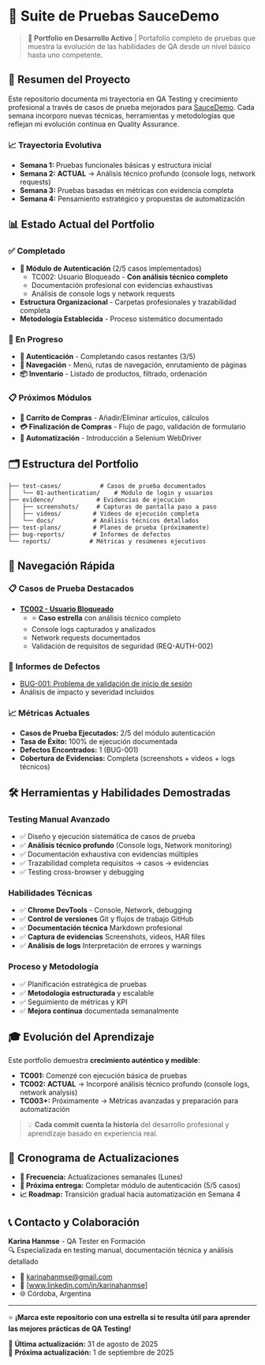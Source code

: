 # 🧪 Suite de Pruebas SauceDemo
> **🚧 Portfolio en Desarrollo Activo** | Portafolio completo de pruebas que muestra la evolución de las habilidades de QA desde un nivel básico hasta uno competente.

## 🎯 Resumen del Proyecto
Este repositorio documenta mi trayectoria en QA Testing y crecimiento profesional a través de casos de prueba mejorados para [SauceDemo](https://www.saucedemo.com/). Cada semana incorporo nuevas técnicas, herramientas y metodologías que reflejan mi evolución continua en Quality Assurance.

### 📈 Trayectoria Evolutiva
- **Semana 1:** Pruebas funcionales básicas y estructura inicial
- **Semana 2:** **ACTUAL** → Análisis técnico profundo (console logs, network requests)
- **Semana 3:** Pruebas basadas en métricas con evidencia completa
- **Semana 4:** Pensamiento estratégico y propuestas de automatización

## 📊 Estado Actual del Portfolio

### ✅ **Completado**
- **🔐 Módulo de Autenticación** (2/5 casos implementados)
  - TC002: Usuario Bloqueado - **Con análisis técnico completo**
  - Documentación profesional con evidencias exhaustivas
  - Análisis de console logs y network requests
- **Estructura Organizacional** - Carpetas profesionales y trazabilidad completa
- **Metodología Establecida** - Proceso sistemático documentado

### 🔄 **En Progreso**
- **🔐 Autenticación** - Completando casos restantes (3/5)
- **🧭 Navegación** - Menú, rutas de navegación, enrutamiento de páginas
- **📦 Inventario** - Listado de productos, filtrado, ordenación

### 📋 **Próximos Módulos**
- **🛒 Carrito de Compras** - Añadir/Eliminar artículos, cálculos
- **💳 Finalización de Compras** - Flujo de pago, validación de formulario
- **🤖 Automatización** - Introducción a Selenium WebDriver

## 🗂️ Estructura del Portfolio

```
├── test-cases/           # Casos de prueba documentados
│   └── 01-authentication/    # Módulo de login y usuarios
├── evidence/            # Evidencias de ejecución
│   ├── screenshots/     # Capturas de pantalla paso a paso
│   ├── videos/         # Videos de ejecución completa
│   └── docs/           # Análisis técnicos detallados
├── test-plans/         # Planes de prueba (próximamente)
├── bug-reports/        # Informes de defectos
└── reports/           # Métricas y resúmenes ejecutivos
```

## 🚀 Navegación Rápida

### 📋 **Casos de Prueba Destacados**
- [**TC002 - Usuario Bloqueado**](./test-cases/01-authentication/TC002-LOGIN-Usuario_Bloqueado.md) 
  - ⭐ **Caso estrella** con análisis técnico completo
  - Console logs capturados y analizados
  - Network requests documentados
  - Validación de requisitos de seguridad (REQ-AUTH-002)

### 🐛 **Informes de Defectos**
- [BUG-001: Problema de validación de inicio de sesión](./evidence/bug-reports/) 
- Análisis de impacto y severidad incluidos

### 📈 **Métricas Actuales**
- **Casos de Prueba Ejecutados:** 2/5 del módulo autenticación
- **Tasa de Éxito:** 100% de ejecución documentada
- **Defectos Encontrados:** 1 (BUG-001)
- **Cobertura de Evidencias:** Completa (screenshots + videos + logs técnicos)

## 🛠️ Herramientas y Habilidades Demostradas

### **Testing Manual Avanzado**
- ✅ Diseño y ejecución sistemática de casos de prueba
- ✅ **Análisis técnico profundo** (Console logs, Network monitoring)
- ✅ Documentación exhaustiva con evidencias múltiples
- ✅ Trazabilidad completa requisitos → casos → evidencias
- ✅ Testing cross-browser y debugging

### **Habilidades Técnicas**
- ✅ **Chrome DevTools** - Console, Network, debugging
- ✅ **Control de versiones** Git y flujos de trabajo GitHub
- ✅ **Documentación técnica** Markdown profesional
- ✅ **Captura de evidencias** Screenshots, videos, HAR files
- ✅ **Análisis de logs** Interpretación de errores y warnings

### **Proceso y Metodología**
- ✅ Planificación estratégica de pruebas
- ✅ **Metodología estructurada** y escalable
- ✅ Seguimiento de métricas y KPI
- ✅ **Mejora continua** documentada semanalmente

## 🎓 Evolución del Aprendizaje

Este portfolio demuestra **crecimiento auténtico y medible**:

- **TC001:** Comenzé con ejecución básica de pruebas
- **TC002:** **ACTUAL** → Incorporé análisis técnico profundo (console logs, network analysis)
- **TC003+:** Próximamente → Métricas avanzadas y preparación para automatización

> 💡 **Cada commit cuenta la historia** del desarrollo profesional y aprendizaje basado en experiencia real.

## 🔄 Cronograma de Actualizaciones
- **📅 Frecuencia:** Actualizaciones semanales (Lunes)
- **🎯 Próxima entrega:** Completar módulo de autenticación (5/5 casos)
- **📈 Roadmap:** Transición gradual hacia automatización en Semana 4

## 📞 Contacto y Colaboración

**Karina Hanmse** - QA Tester en Formación  
🔍 Especializada en testing manual, documentación técnica y análisis detallado

- 📧 karinahanmse@gmail.com  
- 💼 [www.linkedin.com/in/karinahanmse]  
- 🌐 Córdoba, Argentina  

---

⭐ **¡Marca este repositorio con una estrella si te resulta útil para aprender las mejores prácticas de QA Testing!**

📅 **Última actualización:** 31 de agosto de 2025    
🔄 **Próxima actualización:** 1 de septiembre de 2025
